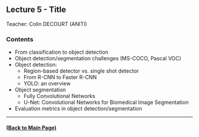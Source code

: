 ## Lecture 5 - Title
Teacher: Colin DECOURT (ANITI)



### Contents

* From classification to object detection
* Object detection/segmentation challenges (MS-COCO, Pascal VOC)
* Object detection:
  * Region-based detector vs. single shot detector
  * From R-CNN to Faster R-CNN
  * YOLO: an overview  
* Object segmentation  
  * Fully Convolutional Networks
  * U-Net: Convolutional Networks for Biomedical Image Segmentation 
* Evaluation metrics in object detection/segmentation 

---
#### [(Back to Main Page)](../index.md)
